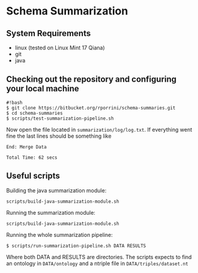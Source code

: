 # Schema Summarization

## System Requirements

* linux (tested on Linux Mint 17 Qiana)
* git
* java

## Checking out the repository and configuring your local machine
```
#!bash
$ git clone https://bitbucket.org/rporrini/schema-summaries.git
$ cd schema-summaries
$ scripts/test-summarization-pipeline.sh
```

Now open the file located in ```summarization/log/log.txt```. If everything went fine the last lines should be something like

```
End: Merge Data

Total Time: 62 secs
```

## Useful scripts

Building the java summarization module:
```
scripts/build-java-summarization-module.sh
```

Running the summarization module:
```
scripts/build-java-summarization-module.sh
```

Running the whole summarization pipeline:
```
$ scripts/run-summarization-pipeline.sh DATA RESULTS
```

Where both DATA and RESULTS are directories. The scripts expects to find an ontology in ```DATA/ontology``` and a ntriple file in ```DATA/triples/dataset.nt```
